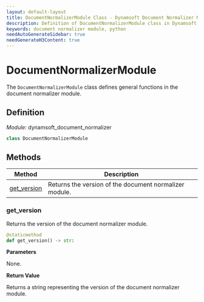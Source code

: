 ```yaml
---
layout: default-layout
title: DocumentNormalizerModule Class - Dynamsoft Document Normalizer Module Python Edition API Reference
description: Definition of DocumentNormalizerModule class in Dynamsoft Document Normalizer Module Python Edition.
keywords: document normalizer module, python
needAutoGenerateSidebar: true
needGenerateH3Content: true
---
```


# DocumentNormalizerModule

The `DocumentNormalizerModule` class defines general functions in the document normalizer module.

## Definition

*Module:* dynamsoft_document_normalizer

```python
class DocumentNormalizerModule
```

## Methods

| Method                                                        | Description                                            |
| ------------------------------------------------------------- | ------------------------------------------------------ |
| [get_version](#get_version)                                     | Returns the version of the document normalizer module. |

### get_version

Returns the version of the document normalizer module.

```python
@staticmethod
def get_version() -> str:
```

**Parameters**

None.

**Return Value**

Returns a string representing the version of the document normalizer module.

